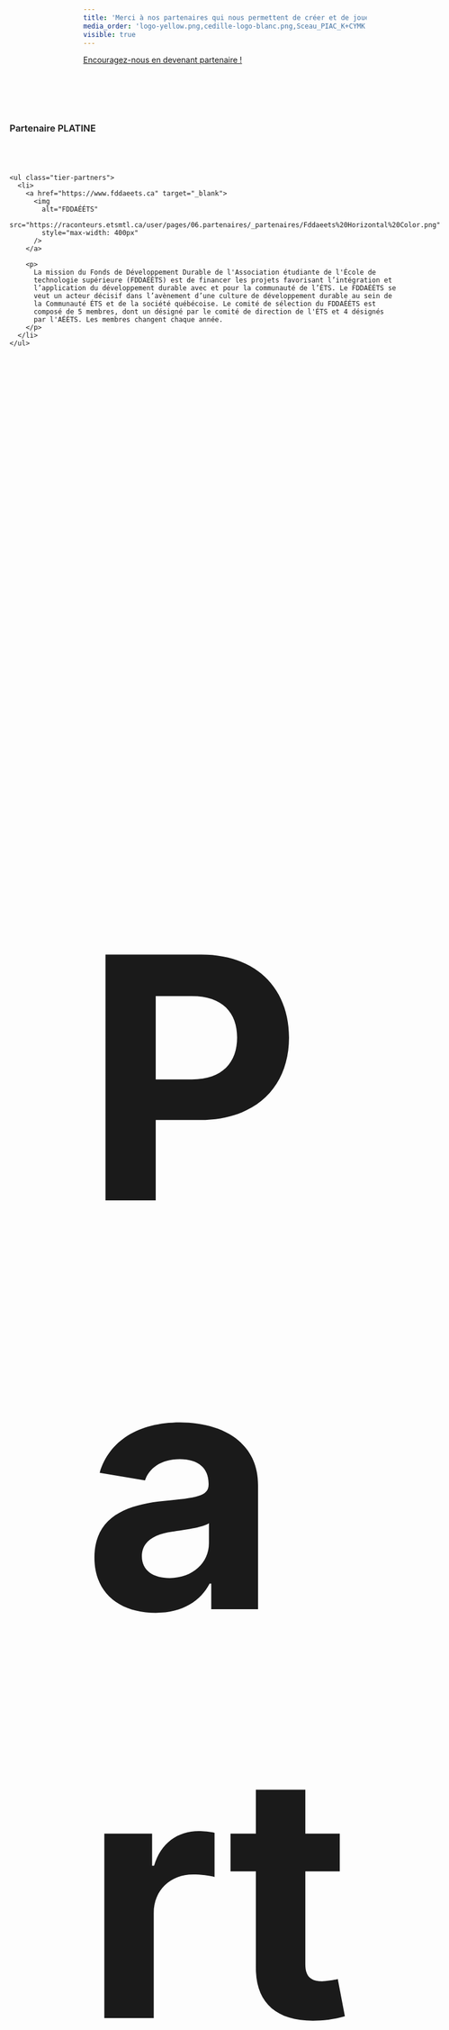 ```yaml
---
title: 'Merci à nos partenaires qui nous permettent de créer et de jouer'
media_order: 'logo-yellow.png,cedille-logo-blanc.png,Sceau_PIAC_K+CYMK.svg,Fddaeets Horizontal Color.png,dbox.svg,PIAC Seal.svg,image001.png'
visible: true
---
```


<style>
  .partners {
    align-items: center;
    display: flex;
    flex-direction: column;

    & > .tier {
      display: flex;
      flex-direction: column;
      margin-top: 5rem;
      margin-bottom: 5rem;
      row-gap: 2.5rem;

      & > .tier-title {
        font-weight: 600;
      }

      & > .tier-partners {
        padding-left: 0;

        & > li {
          & > img {
            height: auto;
          }
        }
      }
    }
  }
</style>

<a href="https://drive.google.com/file/d/1W4zrltafPGdYigZNkCjEjH0hgCHwgFqU/view?usp=drive_link">
  Encouragez-nous en devenant partenaire !
</a>

<section class="partners">
  <div class="tier">
    <h3 class="tier-title">Partenaire PLATINE</h3>

    <ul class="tier-partners">
      <li>
        <a href="https://www.fddaeets.ca" target="_blank">
          <img
            alt="FDDAÉÉTS"
            src="https://raconteurs.etsmtl.ca/user/pages/06.partenaires/_partenaires/Fddaeets%20Horizontal%20Color.png"
            style="max-width: 400px"
          />
        </a>

        <p>
          La mission du Fonds de Développement Durable de l'Association étudiante de l'École de
          technologie supérieure (FDDAÉÉTS) est de financer les projets favorisant l’intégration et
          l’application du développement durable avec et pour la communauté de l’ÉTS. Le FDDAÉÉTS se
          veut un acteur décisif dans l’avènement d’une culture de développement durable au sein de
          la Communauté ÉTS et de la société québécoise. Le comité de sélection du FDDAÉÉTS est
          composé de 5 membres, dont un désigné par le comité de direction de l'ÉTS et 4 désignés
          par l'AÉÉTS. Les membres changent chaque année.
        </p>
      </li>
    </ul>
  </div>
</section>

<section style="margin-top: 5rem; margin-bottom: 5rem">
  <h3 style="font-size: 600; margin-bottom: 2.5rem">
    Partenaire

    <span style="text-transform: uppercase">Diamant</span>
  </h3>

  <ul style="padding-left: 0">
    <li>
      <a href="https://www.etsmtl.ca/a-propos/developpement-durable/communautes" target="_blank">
        <img
          alt="PIAC"
          src="https://raconteurs.etsmtl.ca/user/pages/06.partenaires/_partenaires/PIAC%20Seal.svg"
          style="height: auto; max-width: 300px"
        />
      </a>

      <p>
        Programme d’intégration des arts et de la culture (PIAC) de l’ÉTS.<br />

        Au printemps 2021, l’ÉTS a entamé une vaste démarche d’élaboration d’un Programme
        d’intégration des arts et de la culture, à la suite des recommandations issues des
        consultations tenues dans le cadre du Plan de développement urbanistique du campus. Cette
        démarche comprend un comité interne multipartite et fait appel à des partenaires externes
        avec lesquels l’École collabore pour rendre le campus plus agréable à vivre par le biais des
        arts te de la culture. Le PIAC comporte trois volets : arts visuels, arts de la scène et
        arts technologiques. En tant qu’école de génie, l’ÉTS compte bien apporter une contribution
        originale au volet arts technologiques.
      </p>
    </li>
  </ul>
</section>

<section style="margin-top: 5rem; margin-bottom: 5rem">
  <h3 style="font-size: 600; margin-bottom: 2.5rem">
    Partenaires

    <span style="text-transform: uppercase">Argent</span>
  </h3>

  <ul style="padding-left: 0">
    <li>
      <img
        alt="SDP"
        src="https://raconteurs.etsmtl.ca/user/pages/06.partenaires/_partenaires/image001.png"
        style="height: auto; max-width: 300px"
      />

      <p>
        La mission du Service aux diplômés et à la philanthropie est de développer et entretenir des
        relations de longue haleine et mutuellement bénéfiques avec tous les membres de la
        communauté élargie de l’ÉTS afin de renforcer leur sentiment d’appartenance, de susciter
        leur engagement et de mobiliser leurs talents, leurs efforts et leurs ressources en faveur
        du développement de l’ÉTS.<br />

        Le développement de l’ÉTS et son rayonnement auprès de l’industrie est aussi une composante
        importante de notre mission.
      </p>
    </li>

    <li>
      <img alt="ASEQ" src="" style="height: auto; max-width: 300px" />

      <p></p>
    </li>
  </ul>
</section>

<section style="margin-top: 5rem; margin-bottom: 5rem">
  <h3 style="font-size: 600; margin-bottom: 2.5rem">
    Partenaire

    <span style="text-transform: uppercase">Bronze</span>
  </h3>

  <ul style="padding-left: 0">
    <li>
      <a href="https://www.d-box.com/" target="_blank">
        <img
          alt="D-Box"
          src="https://raconteurs.etsmtl.ca/user/pages/06.partenaires/_partenaires/dbox.svg"
          style="height: auto; max-width: 300px"
        />
      </a>
    </li>
  </ul>
</section>
